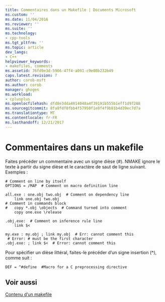 ```yaml
---
title: Commentaires dans un Makefile | Documents Microsoft
ms.custom: ''
ms.date: 11/04/2016
ms.reviewer: ''
ms.suite: ''
ms.technology:
- cpp-tools
ms.tgt_pltfrm: ''
ms.topic: article
dev_langs:
- C++
helpviewer_keywords:
- makefiles, comments
ms.assetid: 76fd9e3d-5966-47f4-a091-c9e80b232b49
caps.latest.revision: 7
author: corob-msft
ms.author: corob
manager: ghogen
ms.workload:
- cplusplus
ms.openlocfilehash: dfd8e3dda4014048a4f39191b555b1eff1d97288
ms.sourcegitcommit: 8fa8fdf0fbb4f57950f1e8f4f9b81b4d39ec7d7a
ms.translationtype: MT
ms.contentlocale: fr-FR
ms.lasthandoff: 12/21/2017
---
```

# <a name="comments-in-a-makefile"></a>Commentaires dans un makefile
Faites précéder un commentaire avec un signe dièse (#). NMAKE ignore le texte à partir du signe dièse et le caractère de saut de ligne suivant. Exemples :  
  
```  
# Comment on line by itself  
OPTIONS = /MAP  # Comment on macro definition line  
  
all.exe : one.obj two.obj  # Comment on dependency line  
    link one.obj two.obj  
# Comment in commands block  
#   copy *.obj \objects  # Command turned into comment  
    copy one.exe \release  
  
.obj.exe:  # Comment on inference rule line  
    link $<  
  
my.exe : my.obj ; link my.obj  # Err: cannot comment this  
 # Error: # must be the first character  
.obj.exe: ; link $<  # Error: cannot comment this  
```  
  
 Pour spécifier un dièse littéral, faites-le précéder d’un signe insertion (**^**), comme suit :  
  
```  
DEF = ^#define  #Macro for a C preprocessing directive  
```  
  
## <a name="see-also"></a>Voir aussi  
 [Contenu d’un makefile](../build/contents-of-a-makefile.md)